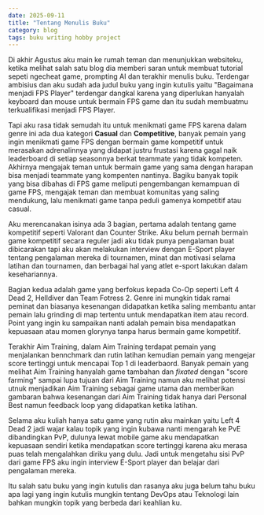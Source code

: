 ```yaml
--- 
date: 2025-09-11 
title: "Tentang Menulis Buku"
category: blog
tags: buku writing hobby project
---
```

Di akhir Agustus aku main ke rumah teman dan menunjukkan websiteku, ketika melihat salah satu blog dia memberi saran untuk membuat tutorial sepeti ngecheat game, prompting AI dan terakhir menulis buku. 
Terdengar ambisius dan aku sudah ada judul buku yang ingin kutulis yaitu "Bagaimana menjadi FPS Player" terdengar dangkal karena yang diperlukan hanyalah keyboard dan mouse untuk bermain FPS game dan itu sudah membuatmu terkualifikasi menjadi FPS Player.

Tapi aku rasa tidak semudah itu untuk menikmati game FPS karena dalam genre ini ada dua kategori **Casual** dan **Competitive**, banyak pemain yang ingin menikmati game FPS dengan bermain game kompetitif untuk merasakan adrenalinnya yang didapat justru frustasi karena gagal naik leaderboard di setiap seasonnya berkat teammate yang tidak kompeten. Akhirnya mengajak teman untuk bermain game yang sama dengan harapan bisa menjadi teammate yang kompenten nantinya. Bagiku banyak topik yang bisa dibahas di FPS game meliputi pengembangan kemampuan di game FPS, mengajak teman dan membuat komunitas yang saling mendukung, lalu menikmati game tanpa peduli gamenya kompetitif atau casual.

Aku merencanakan isinya ada 3 bagian, pertama adalah tentang game kompetitif seperti Valorant dan Counter Strike. Aku belum pernah bermain game kompetitif secara reguler jadi aku tidak punya pengalaman buat dibicarakan tapi aku akan melakukan interview dengan E-Sport player tentang pengalaman mereka di tournamen, minat dan motivasi selama latihan dan tournamen, dan berbagai hal yang atlet e-sport lakukan dalam kesehariannya.

Bagian kedua adalah game yang berfokus kepada Co-Op seperti Left 4 Dead 2, Helldiver dan Team Fotress 2. Genre ini mungkin tidak ramai peminat dan biasanya kesenangan didapatkan ketika saling membantu antar pemain lalu grinding di map tertentu untuk mendapatkan item atau record. Point yang ingin ku sampaikan nanti adalah pemain bisa mendapatkan kepuasaan atau momen glorynya tanpa harus bermain game kompetitif. 

Terakhir Aim Training, dalam Aim Training terdapat pemain yang menjalankan bennchmark dan rutin latihan kemudian pemain yang mengejar score tertinggi untuk mencapai Top 1 di leaderbaord. Banyak pemain yang melihat Aim Training hanyalah game tambahan dan *fixated* dengan "score farming" sampai lupa tujuan dari Aim Training namun aku melihat potensi utnuk menjadikan Aim Training sebagai game utama dan memberikan gambaran bahwa kesenangan dari Aim Training tidak hanya dari Personal Best namun feedback loop yang didapatkan ketika latihan.

Selama aku kuliah hanya satu game yang rutin aku mainkan yaitu Left 4 Dead 2 jadi wajar kalau topik yang ingin kubawa nanti mengarah ke PvE dibandingkan PvP, dulunya lewat mobile game aku mendapatkan kepuasaan sendiri ketika mendapatkan score tertinggi karena aku merasa puas telah mengalahkan diriku yang dulu. Jadi untuk mengetahu sisi PvP dari game FPS aku ingin interview E-Sport player dan belajar dari pengalaman mereka.

Itu salah satu buku yang ingin kutulis dan rasanya aku juga belum tahu buku apa lagi yang ingin kutulis mungkin tentang DevOps atau Teknologi lain bahkan mungkin topik yang berbeda dari keahlian ku. 



